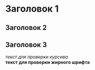 # Заголовок 1

## Заголовок 2

## Заголовок 3

_текст для проверки курсива_  <br> **текст для проверки жирного шрифта**

